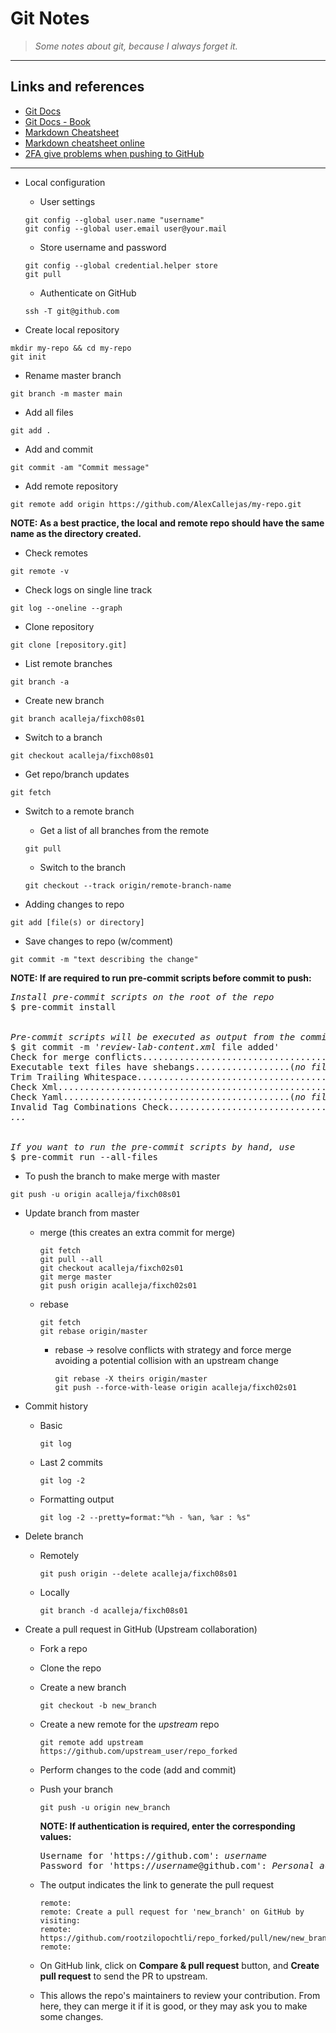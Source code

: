 # Git Notes

>_Some notes about git, because I always forget it._

---
## Links and references

- [Git Docs](https://git-scm.com/doc)
- [Git Docs - Book](https://git-scm.com/book/en/v2)
- [Markdown Cheatsheet](https://github.com/adam-p/markdown-here/wiki/Markdown-Cheatsheet)
- [Markdown cheatsheet online](https://guides.github.com/pdfs/markdown-cheatsheet-online.pdf)
- [2FA give problems when pushing to GitHub](https://stackoverflow.com/questions/40950497/2fa-give-problems-when-pushing-to-github)

---

- Local configuration
  - User settings
  ```
  git config --global user.name "username"
  git config --global user.email user@your.mail
  ```
  - Store username and password
  ```
  git config --global credential.helper store
  git pull
  ```
  - Authenticate on GitHub
  ```
  ssh -T git@github.com
  ```

- Create local repository
```
mkdir my-repo && cd my-repo
git init
```

- Rename master branch
```
git branch -m master main
```

- Add all files
```
git add .
```

- Add and commit
```
git commit -am "Commit message"
```

- Add remote repository
```
git remote add origin https://github.com/AlexCallejas/my-repo.git
```
**NOTE: As a best practice, the local and remote repo should have the same name as the directory created.**

- Check remotes
```
git remote -v
```

- Check logs on single line track
```
git log --oneline --graph
```

- Clone repository
```
git clone [repository.git]
```

- List remote branches
```
git branch -a
```

- Create new branch
```
git branch acalleja/fixch08s01
```

- Switch to a branch
```
git checkout acalleja/fixch08s01
```

- Get repo/branch updates
```
git fetch
```

- Switch to a remote branch
  - Get a list of all branches from the remote
  ```
  git pull
  ```
  - Switch to the branch
  ```
  git checkout --track origin/remote-branch-name
  ```

- Adding changes to repo
```
git add [file(s) or directory]
```

- Save changes to repo (w/comment)
```
git commit -m "text describing the change"
```

**NOTE: If are required to run pre-commit scripts before commit to push:**
<pre>
<i>Install pre-commit scripts on the root of the repo</i>
$ pre-commit install
<br>
<i>Pre-commit scripts will be executed as output from the commit</i>
$ git commit -m '<i>review-lab-content.xml</i> file added'
Check for merge conflicts................................................<b>Passed</b>
Executable text files have shebangs..................(<i>no files to check</i>)<b>Skipped</b>
Trim Trailing Whitespace.................................................<b>Passed</b>
Check Xml................................................................<b>Passed</b>
Check Yaml...........................................(<i>no files to check</i>)<b>Skipped</b>
Invalid Tag Combinations Check...........................................<b>Passed</b>
<i>...</i>
<br>
<i>If you want to run the pre-commit scripts by hand, use</i>
$ pre-commit run --all-files
</pre>

- To push the branch to make merge with master
```
git push -u origin acalleja/fixch08s01
```

- Update branch from master
  - merge (this creates an extra commit for merge)
    ```
    git fetch
    git pull --all
    git checkout acalleja/fixch02s01
    git merge master
    git push origin acalleja/fixch02s01
    ```
  - rebase
    ```
    git fetch
    git rebase origin/master
    ```

    - rebase → resolve conflicts with strategy and force merge avoiding a potential collision with an upstream change
      ```
      git rebase -X theirs origin/master
      git push --force-with-lease origin acalleja/fixch02s01
      ```

- Commit history
  - Basic
    ```
    git log
    ```
  - Last 2 commits
    ```
    git log -2
    ```
  - Formatting output
    ```
    git log -2 --pretty=format:"%h - %an, %ar : %s"
    ```

- Delete branch
  - Remotely
    ```
    git push origin --delete acalleja/fixch08s01
    ```
  - Locally
    ```
    git branch -d acalleja/fixch08s01
    ```

- Create a pull request in GitHub (Upstream collaboration)
  - Fork a repo

  - Clone the repo

  - Create a new branch
    ```
    git checkout -b new_branch
    ```

  - Create a new remote for the <i>upstream</i> repo
    ```
    git remote add upstream https://github.com/upstream_user/repo_forked
    ```

  - Perform changes to the code (add and commit)

  - Push your branch
    ```
    git push -u origin new_branch
    ```

    **NOTE: If authentication is required, enter the corresponding values:**
    <pre>
    Username for 'https://github.com': <i>username</i>
    Password for 'https://<i>username</i>@github.com': <i>Personal access token</i>
    </pre>

  - The output indicates the link to generate the pull request
    ```
    remote:
    remote: Create a pull request for 'new_branch' on GitHub by visiting:
    remote:      https://github.com/rootzilopochtli/repo_forked/pull/new/new_branch
    remote:
    ```

  - On GitHub link, click on **Compare & pull request** button, and **Create pull request** to send the PR to upstream.
  
  - This allows the repo's maintainers to review your contribution. From here, they can merge it if it is good, or they may ask you to make some changes.
